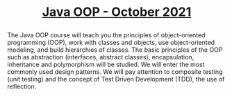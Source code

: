 # <p align="center"><a href="https://softuni.bg/trainings/3486/java-oop-october-2021"> Java OOP - October 2021 <a/><p>
  
The Java OOP course will teach you the principles of object-oriented programming (OOP), work with classes and objects, use object-oriented modeling, 
and build hierarchies of classes. The basic principles of the OOP such as abstraction (interfaces, abstract classes), encapsulation, inheritance and 
polymorphism will be studied. We will enter the most commonly used design patterns. 
We will pay attention to composite testing (unit testing) and the concept of Test Driven Development (TDD), the use of reflection.
